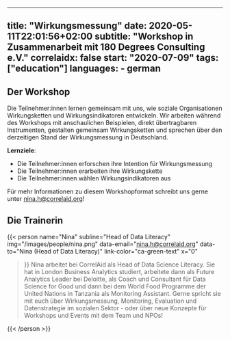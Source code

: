 
---
title: "Wirkungsmessung"
date: 2020-05-11T22:01:56+02:00
subtitle: "Workshop in Zusammenarbeit mit 180 Degrees Consulting e.V."
correlaidx: false
start: "2020-07-09"
tags: ["education"]
languages: 
    - german
---


## Der Workshop

Die Teilnehmer:innen lernen gemeinsam mit uns, wie soziale Organisationen Wirkungsketten und Wirkungsindikatoren entwickeln. Wir arbeiten während des Workshops mit anschaulichen Beispielen, direkt übertragbaren Instrumenten, gestalten gemeinsam Wirkungsketten und sprechen über den derzeitigen Stand der Wirkungsmessung in Deutschland.

**Lernziele**:

- Die Teilnehmer:innen erforschen ihre Intention für Wirkungsmessung
- Die Teilnehmer:innen erarbeiten ihre Wirkungskette
- Die Teilnehmer:innen wählen Wirkungsindikatoren aus

Für mehr Informationen zu diesem Workshopformat schreibt uns gerne unter nina.h@correlaid.org!

## Die Trainerin

{{< person 
    name="Nina"
    subline="Head of Data Literacy"
    img="/images/people/nina.png"
    data-email="nina.h@correlaid.org"
    data-to="Nina (Head of Data Literacy)"
    link-color="ca-green-text"
    x="0"
>}}
    Nina arbeitet bei CorrelAid als Head of Data Science Literacy. Sie hat in London Business Analytics studiert, arbeitete dann als Future Analytics Leader bei Deloitte, als Coach und Consultant für Data Science for Good und dann bei dem World Food Programme der United Nations  in Tanzania als Monitoring Assistant. Gerne spricht sie mit euch über Wirkungsmessung, Monitoring, Evaluation und Datenstrategie im sozialen Sektor - oder über neue Konzepte für Workshops und Events mit dem Team und NPOs!

{{< /person >}}
